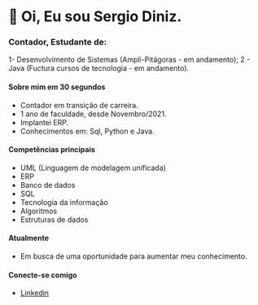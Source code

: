 # 👋 Oi, Eu sou Sergio Diniz.

### Contador, Estudante de: 
1- Desenvolvimento de Sistemas (Ampli-Pitágoras - em andamento);   2 - Java (Fuctura cursos de tecnologia - em andamento).

#### Sobre mim em 30 segundos
- Contador em transição de carreira.
- 1 ano de faculdade, desde Novembro/2021.
- Implantei ERP.
- Conhecimentos em: Sql, Python e  Java.


#### Competências principais

- UML (Linguagem de modelagem unificada)
- ERP
- Banco de dados
- SQL
- Tecnologia da informação
- Algoritmos
- Estruturas de dados

#### Atualmente
- Em busca de uma oportunidade para aumentar meu conhecimento.

#### Conecte-se comigo

- [Linkedin](https://www.linkedin.com/in/sergiodiniz424139195/)
<!---
rootsdm/rootsdm is a ✨ special ✨ repository because its `README.md` (this file) appears on your GitHub profile.
You can click the Preview link to take a look at your changes.
--->
